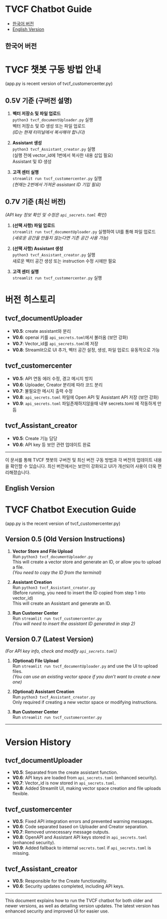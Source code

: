 # TVCF Chatbot Guide

- [한국어 버전](#한국어-버전)
- [English Version](#english-version)

## 한국어 버전

# TVCF 챗봇 구동 방법 안내

(app.py is recent version of tvcf_customercenter.py)

## 0.5V 기준 (구버전 설명)

1. **벡터 저장소 및 파일 업로드**  
   `python3 tvcf_documentUploader.py` 실행  
   벡터 저장소 및 ID 생성 또는 파일 업로드  
   _(ID는 현재 터미널에서 복사해야 합니다)_

2. **Assistant 생성**  
   `python3 tvcf_Assistant_creator.py` 실행  
   (실행 전에 vector_id에 1번에서 복사한 내용 삽입 필요)  
   Assistant 및 ID 생성

3. **고객 센터 실행**  
   `streamlit run tvcf_customercenter.py` 실행  
   _(현재는 2번에서 가져온 assistant ID 기입 필요)_

## 0.7V 기준 (최신 버전)

_(API key 정보 확인 및 수정은 `api_secrets.toml` 확인)_

1. **(선택 사항) 파일 업로드**  
   `streamlit run tvcf_documentUploader.py` 실행하여 UI를 통해 파일 업로드  
   _(새로운 공간을 만들지 않는다면 기존 공간 사용 가능)_

2. **(선택 사항) Assistant 생성**  
   `python3 tvcf_Assistant_creator.py` 실행  
   새로운 벡터 공간 생성 또는 instruction 수정 시에만 필요

3. **고객 센터 실행**  
   `streamlit run tvcf_customercenter.py` 실행

# 버전 히스토리

## tvcf_documentUploader

- **V0.5**: create assistant와 분리
- **V0.6**: openai 키를 `api_secrets.toml`에서 불러옴 (보안 강화)
- **V0.7**: Vector_id를 `api_secrets.toml`에 저장
- **V0.8**: Streamlit으로 UI 추가, 벡터 공간 설정, 생성, 파일 업로드 유동적으로 가능

## tvcf_customercenter

- **V0.5**: API 연동 에러 수정, 경고 메시지 방지
- **V0.6**: Uploader, Creator 분리에 따라 코드 분리
- **V0.7**: 불필요한 메시지 출력 수정
- **V0.8**: `api_secrets.toml` 파일에 Open API 및 Assistant API 저장 (보안 강화)
- **V0.9**: `api_secrets.toml` 파일존재하지않을때 내부 secrets.toml 에 작동하게 만듬

## tvcf_Assistant_creator

- **V0.5**: Create 기능 담당
- **V0.6**: API key 등 보안 관련 업데이트 완료

---

이 문서를 통해 TVCF 챗봇의 구버전 및 최신 버전 구동 방법과 각 버전의 업데이트 내용을 확인할 수 있습니다. 최신 버전에서는 보안이 강화되고 UI가 개선되어 사용이 더욱 편리해졌습니다.

## English Version

# TVCF Chatbot Execution Guide

(app.py is the recent version of tvcf_customercenter.py)

## Version 0.5 (Old Version Instructions)

1. **Vector Store and File Upload**  
   Run `python3 tvcf_documentUploader.py`  
   This will create a vector store and generate an ID, or allow you to upload a file.  
   _(You need to copy the ID from the terminal)_

2. **Assistant Creation**  
   Run `python3 tvcf_Assistant_creator.py`  
   (Before running, you need to insert the ID copied from step 1 into vector_id)  
   This will create an Assistant and generate an ID.

3. **Run Customer Center**  
   Run `streamlit run tvcf_customercenter.py`  
   _(You will need to insert the assistant ID generated in step 2)_

## Version 0.7 (Latest Version)

_(For API key info, check and modify `api_secrets.toml`)_

1. **(Optional) File Upload**  
   Run `streamlit run tvcf_documentUploader.py` and use the UI to upload files.  
   _(You can use an existing vector space if you don’t want to create a new one)_

2. **(Optional) Assistant Creation**  
   Run `python3 tvcf_Assistant_creator.py`  
   Only required if creating a new vector space or modifying instructions.

3. **Run Customer Center**  
   Run `streamlit run tvcf_customercenter.py`

---

# Version History

## tvcf_documentUploader

- **V0.5**: Separated from the create assistant function.
- **V0.6**: API keys are loaded from `api_secrets.toml` (enhanced security).
- **V0.7**: Vector_id is now stored in `api_secrets.toml`.
- **V0.8**: Added Streamlit UI, making vector space creation and file uploads flexible.

## tvcf_customercenter

- **V0.5**: Fixed API integration errors and prevented warning messages.
- **V0.6**: Code separated based on Uploader and Creator separation.
- **V0.7**: Removed unnecessary message outputs.
- **V0.8**: OpenAPI and Assistant API keys stored in `api_secrets.toml` (enhanced security).
- **V0.9**: Added fallback to internal `secrets.toml` if `api_secrets.toml` is missing.

## tvcf_Assistant_creator

- **V0.5**: Responsible for the Create functionality.
- **V0.6**: Security updates completed, including API keys.

---

This document explains how to run the TVCF chatbot for both older and newer versions, as well as detailing version updates. The latest version has enhanced security and improved UI for easier use.
